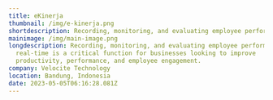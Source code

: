 ```yaml
---
title: eKinerja
thumbnail: /img/e-kinerja.png
shortdescription: Recording, monitoring, and evaluating employee performance in real-time.
mainimage: /img/main-image.png
longdescription: Recording, monitoring, and evaluating employee performance in
  real-time is a critical function for businesses looking to improve
  productivity, performance, and employee engagement.
company: Velocite Technology
location: Bandung, Indonesia
date: 2023-05-05T06:16:28.081Z
---
```

